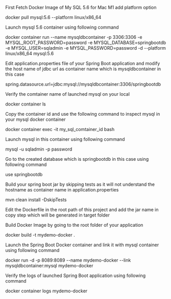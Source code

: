 First Fetch Docker Image of My SQL 5.6 for Mac M1 add platform option

docker pull mysql:5.6 --platform linux/x86_64


Launch mysql 5.6 container using following command

docker container run --name mysqldbcontainer  -p 3306:3306  -e MYSQL_ROOT_PASSWORD=password -e MYSQL_DATABASE=springbootdb  -e MYSQL_USER=sqladmin -e MYSQL_PASSWORD=password -d --platform linux/x86_64 mysql:5.6

Edit application.properties file of your Spring Boot application and modify the host name of jdbc url as container name which is mysqldbcontainer in this case

spring.datasource.url=jdbc:mysql://mysqldbcontainer:3306/springbootdb

Verify the comtainer name of launched mysql on your local

docker container ls

Copy the container id and use the following command to inspect mysql in your mysql docker container

docker container exec -it my_sql_comtainer_id bash

Launch mysql in this container using following command

mysql -u sqladmin -p password


Go to the created database which is springbootdb in this case using following command

use springbootdb

Build your spring boot jar by skipping tests as it will not understand the hostname as container name in application.properties

mvn clean install -DskipTests

Edit the Dockerfile in the root path of this project and add the jar name in copy step which will be generated in target folder


Build Docker Image by going to the root folder of your application

docker build -t mydemo-docker .


Launch the Spring Boot Docker container and link it with mysql container using following command

docker run -d -p 8089:8089 --name mydemo-docker --link mysqldbcontainer:mysql mydemo-docker


Verify the logs of launched Spring Boot application using following command 

docker container logs mydemo-docker





